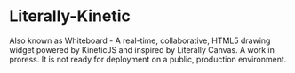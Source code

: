 Literally-Kinetic
=================

Also known as Whiteboard - A real-time, collaborative, HTML5 drawing widget powered by KineticJS and inspired by Literally Canvas. 
A work in proress. It is not ready for deployment on a public, production environment.